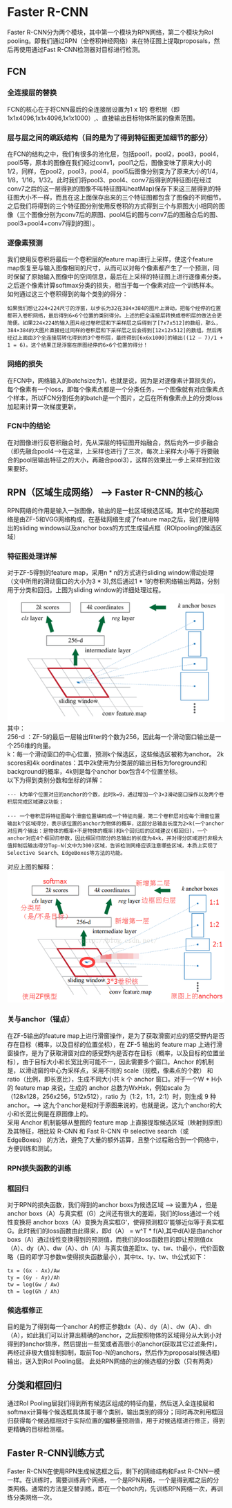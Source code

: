 # Faster R-CNN
Faster R-CNN分为两个模块，其中第一个模块为RPN网络，第二个模块为RoI pooling。即我们通过RPN（全卷积神经网络）来在特征图上提取proposals，然后再使用通过Fast R-CNN检测器对目标进行检测。
## FCN
### 全连接层的替换
FCN的核心在于将CNN最后的全连接层设置为1 x 1的 卷积层（即1x1x4096,1x1x4096,1x1x1000）,、直接输出目标物体所属的像素范围。  
### 层与层之间的跳跃结构（目的是为了得到特征图更加细节的部分）
在FCN的结构之中，我们有很多的池化层，包括pool1，pool2，pool3，pool4，pool5等，原本的图像在我们经过conv1，pool1之后，图像变味了原来大小的1/2，同样，在pool2，pool3，pool4，pool5后图像分别变为了原来大小的1/4，1/8，1/16，1/32。此时我们将pool3、pool4、conv7后得到的特征图(在经过conv7之后的这一层得到的图像不叫特征图叫heatMap)保存下来这三层得到的特征图大小不一样，而且在这上面保存出来的三个特征图都包含了图像的不同细节。之后我们将得到的三个特征图分别使用反卷积的方式得到三个与原图大小相同的图像（三个图像分别为conv7后的原图、pool4后的图与conv7后的图融合后的图、pool3+pool4+conv7得到的图）。
### 逐像素预测
我们使用反卷积将最后一个卷积层的feature map进行上采样，使这个feature map恢复至与输入图像相同的尺寸，从而可以对每个像素都产生了一个预测，同时保留了原始输入图像中的空间信息，最后在上采样的特征图上进行逐像素分类。之后逐个像素计算softmax分类的损失，相当于每一个像素对应一个训练样本。  
如何通过这三个卷积得到的每个类别的得分：
```
如果我们想让224×224尺寸的浮窗，以步长为32在384×384的图片上滑动，把每个经停的位置都带入卷积网络，最后得到6×6个位置的类别得分。上述的把全连接层转换成卷积层的做法会更简便。如果224×224的输入图片经过卷积层和下采样层之后得到了[7x7x512]的数组，那么，384×384的大图片直接经过同样的卷积层和下采样层之后会得到[12x12x512]的数组。然后再经过上面由3个全连接层转化得到的3个卷积层，最终得到[6x6x1000]的输出((12 – 7)/1 + 1 = 6)。这个结果正是浮窗在原图经停的6×6个位置的得分！
```
### 网络的损失
在FCN中，网络输入的batchsize为1，也就是说，因为是对逐像素计算损失的，每个像素有一个loss，即每个像素点都是一个分类任务，一个图像就有对应像素点个样本，所以FCN分割任务的batch是一个图片，之后在所有像素点上的分类loss加起来计算一次梯度更新。
### FCN中的结论
在对图像进行反卷积融合时，先从深层的特征图开始融合，然后向外一步步融合（即先融合pool4-->在这里，上采样也进行了三次，每次上采样大小等于将要融合的pool层输出特征之的大小，再融合pool3），这样的效果比一步上采样到位效果要好。
## RPN（区域生成网络） -->  Faster R-CNN的核心
RPN网络的作用是输入一张图像，输出的是一批区域候选区域。其中它的基础网络是由ZF-5和VGG网络构成，在基础网络生成了feature map之后，我们使用特出的sliding windows以及anchor boxs的方式生成锚点框（ROIpooling的候选区域）
### 特征图处理详解
对于ZF-5得到的feature map，采用n * n的方式进行sliding window滑动处理（文中所用的滑动窗口的大小为3 * 3),然后通过1 * 1的卷积网络输出两路，分别用于分类和回归。上图为sliding window的详细处理过程。
 ![rongqi](https://github.com/wls860707495/Deep-Learning/blob/master/img/feature_map_deal.png)
其中：  
256-d ：ZF-5的最后一层输出filter的个数为256，因此每一个滑动窗口输出是一个256维的向量。  
k：每一个滑动窗口的中心位置，预测k个候选区，这些候选区被称为anchor。
2k scores和4k oordinates：其中2k使用为分类层的输出目标为foreground和background的概率，4k则是每个anchor box包含4个位置坐标。  
以下为得到类别分数和坐标的详解：
```
··· k为单个位置对应的anchor的个数，此时k=9，通过增加一个3×3滑动窗口操作以及两个卷积层完成区域建议功能；

··· 一个卷积层将特征图每个滑窗位置编码成一个特征向量，第二个卷积层对应每个滑窗位置输出k个区域得分，表示该位置的anchor为物体的概率，这部分总输出长度为2×k(一个anchor对应两个输出：是物体的概率+不是物体的概率)和k个回归后的区域建议(框回归)，一个anchor对应4个框回归参数，因此框回归部分的总输出的长度为4×k，并对得分区域进行非极大值抑制后输出得分Top-N(文中为300)区域，告诉检测网络应该注意哪些区域，本质上实现了Selective Search、EdgeBoxes等方法的功能。
```
对应上图的解释：
 ![rongqi](https://github.com/wls860707495/Deep-Learning/blob/master/img/feature_map_deal_ex.png)
### 关与anchor（锚点）
在ZF-5输出的feature map上进行滑窗操作，是为了获取滑窗对应的感受野内是否存在目标（概率，以及目标的位置坐标），在 ZF-5 输出的 feature map 上进行滑窗操作，是为了获取滑窗对应的感受野内是否存在目标（概率，以及目标的位置坐标），由于目标大小和长宽比例可能不一，因此需要多个窗口。Anchor 的机制是，以滑动窗的中心为采样点，采用不同的 scale（规模，像素点的个数） 和 ratio（比例，即长宽比），生成不同大小共 k 个 anchor 窗口。对于一个W * H小的 feature map 来说，生成的 anchor 总数为WxHxk，例如scale 为（128x128，256x256，512x512），ratio 为（1:2，1:1，2:1）时，则生成 9 种 anchor。--> 这九个anchor是相对于原图来说的，也就是说，这九个anchor的大小和长宽比例是在原图像上的。  
采用 Anchor 机制能够从整图的 feature map 上直接提取候选区域（映射到原图）及其特征，相比较 R-CNN 和 Fast R-CNN 中 selective search（或EdgeBoxes） 的方法，避免了大量的额外运算，且整个过程融合到一个网络中，方便训练和测试。
### RPN损失函数的训练
### 框回归
对于RPN的损失函数，我们得到的anchor boxs为候选区域 --> 设置为A ，但是anchor boxs（A）与真实框（G）之间还有很大的差距，我们的loss通过一个线性变换将
anchor boxs（A）变换为真实框G‘，使得预测框G'能够近似等于真实框G。此时我们的loss函数由此得来，即d（A） = w^T * f(A),其中d(A)是由anchor boxs（A）通过线性变换得到的预测值，而我们的loss函数目的即让预测值dx（A）、dy（A）、dw（A）、dh（A）与真实值差距tx、ty、tw、th最小，代价函数略（目的即学习参数w使得损失函数最小），其中tx、ty、tw、th公式如下：
```
tx = (Gx - Ax)/Aw
ty = (Gy - Ay)/Ah
tw = log(Gw / Aw)
th = log(Gh / Ah)
```
### 候选框修正
目的是为了得到每一个anchor A的修正参数dx（A）、dy（A）、dw（A）、dh（A），如此我们可以计算出精确的anchor，之后按照物体的区域得分从大到小对得到的anchor排序，然后提出一些宽或者高很小的anchor(获取其它过滤条件)，再经过非极大值抑制抑制，取前Top-N的anchors，然后作为proposals(候选框)输出，送入到RoI Pooling层。
此处RPN网络的出的候选框的分数（只有两类）
## 分类和框回归
通过RoI Pooling层我们得到所有候选区组成的特征向量，然后送入全连接层和softmax计算每个候选框具体属于哪个类别，输出类别的得分；同时再次利用框回归获得每个候选框相对于实际位置的偏移量预测值，用于对候选框进行修正，得到更精确的目标检测框。
## Faster R-CNN训练方式
Faster R-CNN在使用RPN生成候选框之后，剩下的网络结构和Fast R-CNN一模一样。在训练时，需要训练两个网络，一个是RPN网络，一个是得到框之后的分类网络。通常的方法是交替训练，即在一个batch内，先训练RPN网络一次，再训练分类网络一次。







